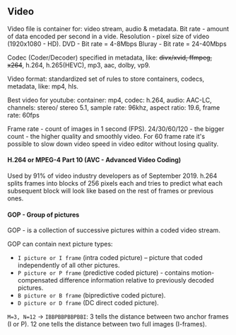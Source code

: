 Video
-

Video file is container for: video stream, audio & metadata.
Bit rate - amount of data encoded per second in a vide.
Resolution - pixel size of video (1920x1080 - HD).
DVD    - Bit rate = 4-8Mbps
Bluray - Bit rate = 24-40Mbps

Codec (Coder/Decoder) specified in metadata, like:
~~divx/xvid, ffmpeg, x264~~,
h.264, h.265(HEVC), mp3, aac, dolby, vp9.

Video format: standardized set of rules to store containers,
codecs, metadata, like: mp4, hls.

Best video for youtube: container: mp4, codec: h.264,
audio: AAC-LC, channels: stereo/ stereo 5.1, sample rate: 96khz,
aspect ratio: 19.6, frame rate: 60fps

Frame rate - count of images in 1 second (FPS).
24/30/60/120 - the bigger count - the higher quality and smoothly video.
For 60 frame rate it's possible to slow down video speed in video editor without losing quality.

#### H.264 or MPEG-4 Part 10 (AVC - Advanced Video Coding)

Used by 91% of video industry developers as of September 2019.
h.264 splits frames into blocks of 256 pixels each
and tries to predict what each subsequent block will look like
based on the rest of frames or previous ones.

#### GOP - Group of pictures

GOP - is a collection of successive pictures within a coded video stream.

GOP can contain next picture types:
* `I picture or I frame` (intra coded picture) – picture that coded independently of all other pictures.
* `P picture or P frame` (predictive coded picture) - contains motion-compensated difference information
relative to previously decoded pictures.
* `B picture or B frame` (bipredictive coded picture).
* `D picture or D frame` (DC direct coded picture).

`M=3, N=12` -> `IBBPBBPBBPBBI`:
3 tells the distance between two anchor frames (I or P).
12 one tells the distance between two full images (I-frames).
